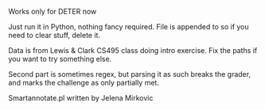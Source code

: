 Works only for DETER now

Just run it in Python, nothing fancy required. File is appended to so if you need to clear stuff, delete it.

Data is from Lewis & Clark CS495 class doing intro exercise. Fix the paths if you want to try something else.

Second part is sometimes regex, but parsing it as such breaks the grader, and marks the challenge as only partially met. 

Smartannotate.pl written by Jelena Mirkovic